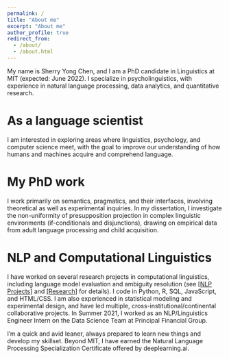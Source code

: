 ```yaml
---
permalink: /
title: "About me"
excerpt: "About me"
author_profile: true
redirect_from: 
  - /about/
  - /about.html
---
```



My name is Sherry Yong Chen, and I am a PhD candidate in Linguistics at MIT (expected: June 2022). I specialize in psycholinguistics, with experience in natural language processing, data analytics, and quantitative research. 

As a language scientist
======
I am interested in exploring areas where linguistics, psychology, and computer science meet, with the goal to improve our understanding of how humans and machines acquire and comprehend language.

My PhD work
======
I work primarily on semantics, pragmatics, and their interfaces, involving theoretical as well as experimental inquiries. In my dissertation, I investigate the non-uniformity of presupposition projection in complex linguistic environments (if-conditionals and disjunctions), drawing on empirical data from adult language processing and child acquisition.

NLP and Computational Linguistics
======
I have worked on several research projects in computational linguistics, including language model evaluation and ambiguity resolution (see <a href="https://linguistsherry.github.io/nlp/">[NLP Projects]</a> and <a href="https://linguistsherry.github.io/research/">[Research]</a> for details). 
I code in Python, R, SQL, JavaScript, and HTML/CSS. I am also experienced in statistical modeling and experimental design, and have led multiple, cross-institutional/continental collaborative projects. In Summer 2021, I worked as an NLP/Linguistics Engineer Intern on the Data Science Team at Principal Financial Group. 

I’m a quick and avid leaner, always prepared to learn new things and develop my skillset. Beyond MIT, I have earned the Natural Language Processing Specialization Certificate offered by deeplearning.ai. 


